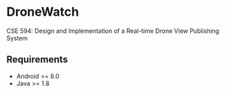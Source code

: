 # DroneWatch

CSE 594: Design and Implementation of a Real-time Drone View Publishing System

## Requirements

* Android >= 8.0
* Java >= 1.8

